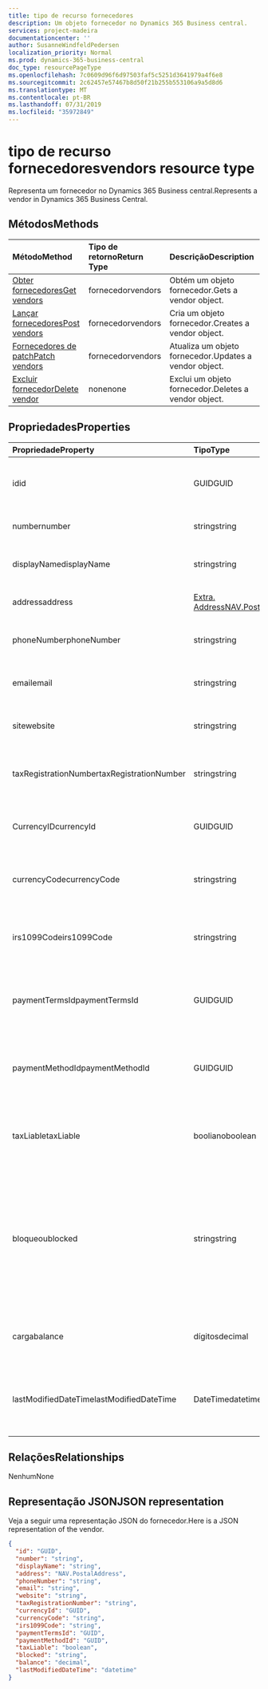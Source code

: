 ```yaml
---
title: tipo de recurso fornecedores
description: Um objeto fornecedor no Dynamics 365 Business central.
services: project-madeira
documentationcenter: ''
author: SusanneWindfeldPedersen
localization_priority: Normal
ms.prod: dynamics-365-business-central
doc_type: resourcePageType
ms.openlocfilehash: 7c0609d96f6d97503faf5c5251d3641979a4f6e8
ms.sourcegitcommit: 2c62457e57467b8d50f21b255b553106a9a5d8d6
ms.translationtype: MT
ms.contentlocale: pt-BR
ms.lasthandoff: 07/31/2019
ms.locfileid: "35972849"
---
```

# <a name="vendors-resource-type"></a><span data-ttu-id="fb09a-103">tipo de recurso fornecedores</span><span class="sxs-lookup"><span data-stu-id="fb09a-103">vendors resource type</span></span>
<span data-ttu-id="fb09a-104">Representa um fornecedor no Dynamics 365 Business central.</span><span class="sxs-lookup"><span data-stu-id="fb09a-104">Represents a vendor in Dynamics 365 Business Central.</span></span>

## <a name="methods"></a><span data-ttu-id="fb09a-105">Métodos</span><span class="sxs-lookup"><span data-stu-id="fb09a-105">Methods</span></span>

| <span data-ttu-id="fb09a-106">Método</span><span class="sxs-lookup"><span data-stu-id="fb09a-106">Method</span></span>       | <span data-ttu-id="fb09a-107">Tipo de retorno</span><span class="sxs-lookup"><span data-stu-id="fb09a-107">Return Type</span></span>  |<span data-ttu-id="fb09a-108">Descrição</span><span class="sxs-lookup"><span data-stu-id="fb09a-108">Description</span></span>|
|:---------------|:--------|:----------|
|[<span data-ttu-id="fb09a-109">Obter fornecedores</span><span class="sxs-lookup"><span data-stu-id="fb09a-109">Get vendors</span></span>](../api/dynamics-vendor-get.md)|<span data-ttu-id="fb09a-110">fornecedor</span><span class="sxs-lookup"><span data-stu-id="fb09a-110">vendors</span></span>|<span data-ttu-id="fb09a-111">Obtém um objeto fornecedor.</span><span class="sxs-lookup"><span data-stu-id="fb09a-111">Gets a vendor object.</span></span>|
|[<span data-ttu-id="fb09a-112">Lançar fornecedores</span><span class="sxs-lookup"><span data-stu-id="fb09a-112">Post vendors</span></span>](../api/dynamics-create-vendor.md)|<span data-ttu-id="fb09a-113">fornecedor</span><span class="sxs-lookup"><span data-stu-id="fb09a-113">vendors</span></span>|<span data-ttu-id="fb09a-114">Cria um objeto fornecedor.</span><span class="sxs-lookup"><span data-stu-id="fb09a-114">Creates a vendor object.</span></span>|
|[<span data-ttu-id="fb09a-115">Fornecedores de patch</span><span class="sxs-lookup"><span data-stu-id="fb09a-115">Patch vendors</span></span>](../api/dynamics-vendor-update.md)|<span data-ttu-id="fb09a-116">fornecedor</span><span class="sxs-lookup"><span data-stu-id="fb09a-116">vendors</span></span>|<span data-ttu-id="fb09a-117">Atualiza um objeto fornecedor.</span><span class="sxs-lookup"><span data-stu-id="fb09a-117">Updates a vendor object.</span></span>|
|[<span data-ttu-id="fb09a-118">Excluir fornecedor</span><span class="sxs-lookup"><span data-stu-id="fb09a-118">Delete vendor</span></span>](../api/dynamics-vendor-delete.md)|<span data-ttu-id="fb09a-119">none</span><span class="sxs-lookup"><span data-stu-id="fb09a-119">none</span></span>|<span data-ttu-id="fb09a-120">Exclui um objeto fornecedor.</span><span class="sxs-lookup"><span data-stu-id="fb09a-120">Deletes a vendor object.</span></span>|

## <a name="properties"></a><span data-ttu-id="fb09a-121">Propriedades</span><span class="sxs-lookup"><span data-stu-id="fb09a-121">Properties</span></span>
| <span data-ttu-id="fb09a-122">Propriedade</span><span class="sxs-lookup"><span data-stu-id="fb09a-122">Property</span></span>     | <span data-ttu-id="fb09a-123">Tipo</span><span class="sxs-lookup"><span data-stu-id="fb09a-123">Type</span></span>   |<span data-ttu-id="fb09a-124">Descrição</span><span class="sxs-lookup"><span data-stu-id="fb09a-124">Description</span></span>|
|:---------------|:--------|:----------|
|<span data-ttu-id="fb09a-125">id</span><span class="sxs-lookup"><span data-stu-id="fb09a-125">id</span></span>|<span data-ttu-id="fb09a-126">GUID</span><span class="sxs-lookup"><span data-stu-id="fb09a-126">GUID</span></span>|<span data-ttu-id="fb09a-127">A ID exclusiva do fornecedor.</span><span class="sxs-lookup"><span data-stu-id="fb09a-127">The unique ID of the vendor.</span></span> <span data-ttu-id="fb09a-128">Não editável.</span><span class="sxs-lookup"><span data-stu-id="fb09a-128">Non-editable.</span></span>|
|<span data-ttu-id="fb09a-129">number</span><span class="sxs-lookup"><span data-stu-id="fb09a-129">number</span></span>|<span data-ttu-id="fb09a-130">string</span><span class="sxs-lookup"><span data-stu-id="fb09a-130">string</span></span>|<span data-ttu-id="fb09a-131">O número do fornecedor.</span><span class="sxs-lookup"><span data-stu-id="fb09a-131">The vendor number.</span></span>|
|<span data-ttu-id="fb09a-132">displayName</span><span class="sxs-lookup"><span data-stu-id="fb09a-132">displayName</span></span>|<span data-ttu-id="fb09a-133">string</span><span class="sxs-lookup"><span data-stu-id="fb09a-133">string</span></span>|<span data-ttu-id="fb09a-134">O nome de exibição do fornecedor.</span><span class="sxs-lookup"><span data-stu-id="fb09a-134">The vendor's display name.</span></span>|
|<span data-ttu-id="fb09a-135">address</span><span class="sxs-lookup"><span data-stu-id="fb09a-135">address</span></span>|[<span data-ttu-id="fb09a-136">Extra. Address</span><span class="sxs-lookup"><span data-stu-id="fb09a-136">NAV.PostalAddress</span></span>](../resources/dynamics-complextypes.md)|<span data-ttu-id="fb09a-137">O endereço do fornecedor.</span><span class="sxs-lookup"><span data-stu-id="fb09a-137">The vendor's address.</span></span>|
|<span data-ttu-id="fb09a-138">phoneNumber</span><span class="sxs-lookup"><span data-stu-id="fb09a-138">phoneNumber</span></span>|<span data-ttu-id="fb09a-139">string</span><span class="sxs-lookup"><span data-stu-id="fb09a-139">string</span></span>|<span data-ttu-id="fb09a-140">O número de telefone do fornecedor.</span><span class="sxs-lookup"><span data-stu-id="fb09a-140">The vendor's telephone number.</span></span>|
|<span data-ttu-id="fb09a-141">email</span><span class="sxs-lookup"><span data-stu-id="fb09a-141">email</span></span>|<span data-ttu-id="fb09a-142">string</span><span class="sxs-lookup"><span data-stu-id="fb09a-142">string</span></span>|<span data-ttu-id="fb09a-143">O endereço de email do fornecedor.</span><span class="sxs-lookup"><span data-stu-id="fb09a-143">The vendor's email address.</span></span>|
|<span data-ttu-id="fb09a-144">site</span><span class="sxs-lookup"><span data-stu-id="fb09a-144">website</span></span>|<span data-ttu-id="fb09a-145">string</span><span class="sxs-lookup"><span data-stu-id="fb09a-145">string</span></span>|<span data-ttu-id="fb09a-146">O endereço do site do fornecedor.</span><span class="sxs-lookup"><span data-stu-id="fb09a-146">The vendor's website address.</span></span>|
|<span data-ttu-id="fb09a-147">taxRegistrationNumber</span><span class="sxs-lookup"><span data-stu-id="fb09a-147">taxRegistrationNumber</span></span>|<span data-ttu-id="fb09a-148">string</span><span class="sxs-lookup"><span data-stu-id="fb09a-148">string</span></span>|<span data-ttu-id="fb09a-149">O número de registro de imposto do fornecedor.</span><span class="sxs-lookup"><span data-stu-id="fb09a-149">The vendor's tax registration number.</span></span>|
|<span data-ttu-id="fb09a-150">CurrencyID</span><span class="sxs-lookup"><span data-stu-id="fb09a-150">currencyId</span></span>|<span data-ttu-id="fb09a-151">GUID</span><span class="sxs-lookup"><span data-stu-id="fb09a-151">GUID</span></span>|<span data-ttu-id="fb09a-152">A ID do código de moeda padrão do fornecedor.</span><span class="sxs-lookup"><span data-stu-id="fb09a-152">The default currency code ID for the vendor.</span></span>|
|<span data-ttu-id="fb09a-153">currencyCode</span><span class="sxs-lookup"><span data-stu-id="fb09a-153">currencyCode</span></span>|<span data-ttu-id="fb09a-154">string</span><span class="sxs-lookup"><span data-stu-id="fb09a-154">string</span></span>|<span data-ttu-id="fb09a-155">O código de moeda padrão do fornecedor.</span><span class="sxs-lookup"><span data-stu-id="fb09a-155">The default currency code for the vendor.</span></span>|
|<span data-ttu-id="fb09a-156">irs1099Code</span><span class="sxs-lookup"><span data-stu-id="fb09a-156">irs1099Code</span></span>|<span data-ttu-id="fb09a-157">string</span><span class="sxs-lookup"><span data-stu-id="fb09a-157">string</span></span>|<span data-ttu-id="fb09a-158">Especifica um código 1099 para o fornecedor.</span><span class="sxs-lookup"><span data-stu-id="fb09a-158">Specifies a 1099 code for the vendor.</span></span> <span data-ttu-id="fb09a-159">Somente EUA.</span><span class="sxs-lookup"><span data-stu-id="fb09a-159">US only.</span></span>|
|<span data-ttu-id="fb09a-160">paymentTermsId</span><span class="sxs-lookup"><span data-stu-id="fb09a-160">paymentTermsId</span></span>|<span data-ttu-id="fb09a-161">GUID</span><span class="sxs-lookup"><span data-stu-id="fb09a-161">GUID</span></span>|<span data-ttu-id="fb09a-162">A ID padrão dos termos de pagamento do fornecedor.</span><span class="sxs-lookup"><span data-stu-id="fb09a-162">The default payment terms ID for the vendor.</span></span>|
|<span data-ttu-id="fb09a-163">paymentMethodId</span><span class="sxs-lookup"><span data-stu-id="fb09a-163">paymentMethodId</span></span>|<span data-ttu-id="fb09a-164">GUID</span><span class="sxs-lookup"><span data-stu-id="fb09a-164">GUID</span></span>|<span data-ttu-id="fb09a-165">A ID de método de pagamento padrão para o fornecedor.</span><span class="sxs-lookup"><span data-stu-id="fb09a-165">The default payment method ID for the vendor.</span></span>|
|<span data-ttu-id="fb09a-166">taxLiable</span><span class="sxs-lookup"><span data-stu-id="fb09a-166">taxLiable</span></span>|<span data-ttu-id="fb09a-167">booliano</span><span class="sxs-lookup"><span data-stu-id="fb09a-167">boolean</span></span>|<span data-ttu-id="fb09a-168">Especifica se o fornecedor é responsável por impostos.</span><span class="sxs-lookup"><span data-stu-id="fb09a-168">Specifies if the vendor is liable for tax.</span></span>|
|<span data-ttu-id="fb09a-169">bloqueou</span><span class="sxs-lookup"><span data-stu-id="fb09a-169">blocked</span></span>|<span data-ttu-id="fb09a-170">string</span><span class="sxs-lookup"><span data-stu-id="fb09a-170">string</span></span>|<span data-ttu-id="fb09a-171">Especifica quais transações com o fornecedor que não podem ser lançados.</span><span class="sxs-lookup"><span data-stu-id="fb09a-171">Specifies which transactions with the vendor that cannot be posted.</span></span> <span data-ttu-id="fb09a-172">Os valores aceitos estão em branco, pagamento ou todos</span><span class="sxs-lookup"><span data-stu-id="fb09a-172">Accepted values are blank, Payment or All</span></span>|
|<span data-ttu-id="fb09a-173">carga</span><span class="sxs-lookup"><span data-stu-id="fb09a-173">balance</span></span>|<span data-ttu-id="fb09a-174">dígitos</span><span class="sxs-lookup"><span data-stu-id="fb09a-174">decimal</span></span>|<span data-ttu-id="fb09a-175">O saldo do fornecedor.</span><span class="sxs-lookup"><span data-stu-id="fb09a-175">The vendor's balance.</span></span> <span data-ttu-id="fb09a-176">Somente Leitura.</span><span class="sxs-lookup"><span data-stu-id="fb09a-176">Read-Only.</span></span>|
|<span data-ttu-id="fb09a-177">lastModifiedDateTime</span><span class="sxs-lookup"><span data-stu-id="fb09a-177">lastModifiedDateTime</span></span>|<span data-ttu-id="fb09a-178">DateTime</span><span class="sxs-lookup"><span data-stu-id="fb09a-178">datetime</span></span>|<span data-ttu-id="fb09a-179">O último DateTime que o fornecedor foi modificado.</span><span class="sxs-lookup"><span data-stu-id="fb09a-179">The last datetime the vendor was modified.</span></span> <span data-ttu-id="fb09a-180">Somente leitura.</span><span class="sxs-lookup"><span data-stu-id="fb09a-180">Read-Only.</span></span>|  


## <a name="relationships"></a><span data-ttu-id="fb09a-181">Relações</span><span class="sxs-lookup"><span data-stu-id="fb09a-181">Relationships</span></span>
<span data-ttu-id="fb09a-182">Nenhum</span><span class="sxs-lookup"><span data-stu-id="fb09a-182">None</span></span>

## <a name="json-representation"></a><span data-ttu-id="fb09a-183">Representação JSON</span><span class="sxs-lookup"><span data-stu-id="fb09a-183">JSON representation</span></span>

<span data-ttu-id="fb09a-184">Veja a seguir uma representação JSON do fornecedor.</span><span class="sxs-lookup"><span data-stu-id="fb09a-184">Here is a JSON representation of the vendor.</span></span>

```json
{
  "id": "GUID",
  "number": "string",
  "displayName": "string",
  "address": "NAV.PostalAddress",
  "phoneNumber": "string",
  "email": "string",
  "website": "string",
  "taxRegistrationNumber": "string",
  "currencyId": "GUID",
  "currencyCode": "string",
  "irs1099Code": "string",
  "paymentTermsId": "GUID",
  "paymentMethodId": "GUID",
  "taxLiable": "boolean",
  "blocked": "string",
  "balance": "decimal",
  "lastModifiedDateTime": "datetime"
}

```

